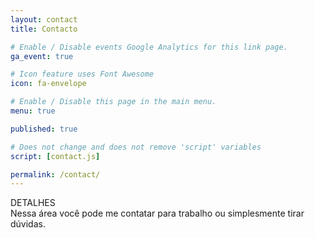 ```yaml
---
layout: contact
title: Contacto

# Enable / Disable events Google Analytics for this link page.
ga_event: true

# Icon feature uses Font Awesome
icon: fa-envelope

# Enable / Disable this page in the main menu.
menu: true

published: true

# Does not change and does not remove 'script' variables
script: [contact.js]

permalink: /contact/
---
```


DETALHES   
Nessa área você pode me contatar para trabalho ou simplesmente tirar dúvidas.
